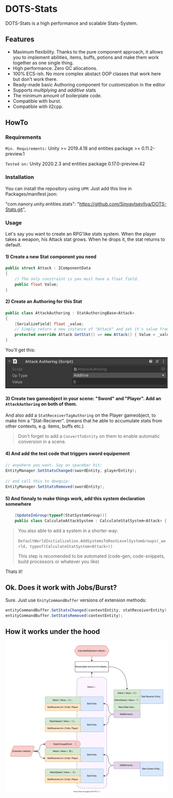 # DOTS-Stats

DOTS-Stats is a high performance and scalable Stats-System.

## Features

- Maximum flexibility. Thanks to the pure component approach, it allows you to implement abilities, items, buffs, potions and make them work together as one single thing.
- High performance. Zero GC allocations.
- 100% ECS-ish. No more complex abstact OOP classes that work here but don't work there.
- Ready-made basic Authoring component for customization in the editor
- Supports *multiplying* and *additive* stats
- The minimum amount of boilerplate code.
- Compatible with burst.
- Compatible with il2cpp.

## HowTo

### Requirements

`Min. Requirements:` Unity >= 2019.4.18 and entities package >= 0.11.2-preview.1

`Tested on:` Unity 2020.2.3 and entities package 0.17.0-preview.42

### Installation

You can install the repository using `UPM`:
Just add this line in Packages/manifest.json:

"com.nanory.unity.entities.stats": "https://github.com/SinyavtsevIlya/DOTS-Stats.git",

### Usage
Let's say you want to create an RPG'like stats system. 
When the player takes a weapon, his Attack stat grows. When he drops it, the stat returns to default.

#### 1) Create a new Stat component you need

``` c#
public struct Attack : IComponentData
{
    // The only constraint is you must have a float field. 
    public float Value; 
}
```

#### 2) Create an Authoring for this Stat

``` c#
public class AttackAuthoring : StatAuthoringBase<Attack>
{
    [SerializeField] float _value;
    // Simply return a new instance of "Attack" and set it's value from the serialized field. 
    protected override Attack GetStat() => new Attack() { Value = _value };
}
```
You'll get this:

![Authoring](Docs/AuthoringPreview.png)

#### 3) Create two gameobject in your scene: "Sword" and "Player". Add an `AttackAuthoring` on both of them.
And also add a `StatReceiverTagAuthoring` on the Player gameobject, to make him a "Stat-Reciever". (means that he able to accumulate stats from other contexts, e.g. items, buffs etc.)
> Don't forget to add a `ConvertToEntity` on them to enable automatic conversion in a scene.

#### 4) And add the test code that triggers sword equipement 

```csharp
// anywhere you want. Say on spacebar hit:
EntityManager.SetStatsChanged(swordEntity, playerEntity);

// and call this to deequip:
EntityManager.SetStatsRemoved(swordEntity);
```

#### 5) And finnaly to make things work, add this system declaration somewhere

```csharp
    [UpdateInGroup(typeof(StatSystemGroup))]
    public class CalculateAttackSystem : CalculateStatSystem<Attack> { }
```

> You also able to add a system in a shorter way:
> 
>   `DefaultWorldInitialization.AddSystemsToRootLevelSystemGroups(_world, typeof(CalculateStatSystem<Attack>))` 
>   
> This step is recomended to be automated (code-gen, code-snippets, build processors or whatever you like) 

Thats it! 

## Ok. Does it work with Jobs/Burst?

Sure. Just use `EnityCommandBuffer` versions of extension methods:

```csharp
entityCommandBuffer.SetStatsChanged(contextEntity, statReceiverEntity);
entityCommandBuffer.SetStatsRemoved(contextEntity);
```

## How it works under the hood

![Self-editing Diagram](Docs/Diagram.svg)
